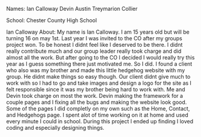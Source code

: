 Names:
Ian Calloway
Devin Austin
Treymarion Collier

School: 
Chester County High School

Ian Calloway About:
My name is Ian Calloway. I am 15 years old but will be turning 16 on may 1st.
Last year I was invited to the CO after my groups project won. To be honest I didnt
feel like I deserved to be there. I didnt really contribute much and our group leader 
really took charge and did almost all the work. But after going to the CO I decided I would
really try this year as I guess something there just motivated me. So I did. I found a client 
who also was my brother and made this little hedgehog website with my group. He didnt
make things so easy though. Our client didnt give much to work with so I had to go and take images 
and design a logo for the site as I felt responsible since it was my brother being hard to work with. 
Me and Devin took charge on most the work. Devin making the framework for a couple pages 
and I fixing all the bugs and making the website look good. Some of the pages I did completly 
on my own such as the Home, Contact, and Hedgehogs page. I spent alot of time working on it at 
home and used every minute I could in school. During this project I ended up finding I loved 
coding and especially designing things. 
